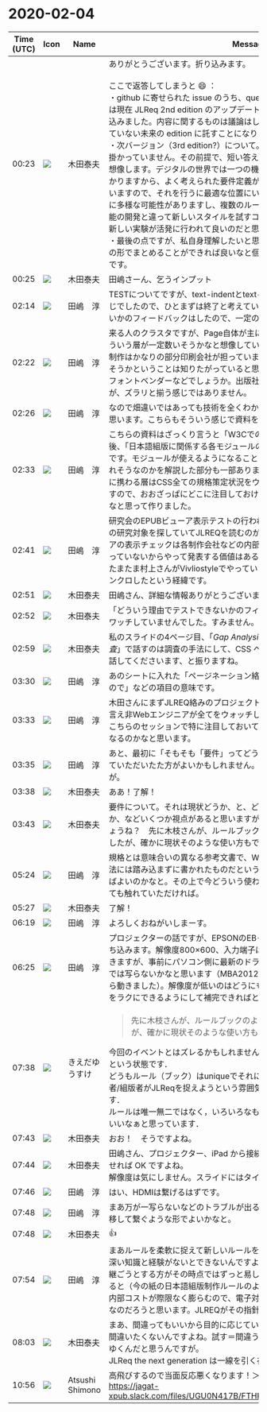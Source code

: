# 2020-02-04

|Time (UTC)|Icon|Name|Message|
|---|---|---|---|
|00:23|![](https://avatars.slack-edge.com/2020-02-05/937202829237_c9f8fb5bef5877305d00_72.jpg)|木田泰夫|ありがとうございます。折り込みます。<br><br>ここで返答してしまうと 😄 ：<br>・github に寄せられた issue のうち、question は処理してしまいます。errata は現在 JLReq 2nd edition のアップデートを作っているのですが、それに取り込みました。内容に関するものは議論はしますが、反映自体はまだ取り掛かっていない未来の edition に託すことになります。<br>・次バージョン（3rd edition?）について。これはまだ可能性の議論だけで取り掛かっていません。その前提で、短い答えをすると、それは要件になると私は想像します。デジタルの世界では一つの機能を実現するのに膨大なコストがかかりますから、よく考えられた要件定義が必要です。JLReq は W3C に属していますので、それを行うに最適な位置にいます。対して、スタイルには本来的に多様な可能性がありますし、複数のルールブックがあっても良いのです。機能の開発と違って新しいスタイルを試すコストは低いですから、しいろいろな新しい実験が活発に行われて良いのだと思います。<br>・最後の点ですが、私自身理解したいと思っています。現時点では、なんらかの形でまとめることができれば良いなと個人的に思っている程度、という段階です。|
|00:25|![](https://avatars.slack-edge.com/2020-02-05/937202829237_c9f8fb5bef5877305d00_72.jpg)|木田泰夫|田嶋さーん、乞うインプット|
|02:14|![](https://secure.gravatar.com/avatar/698cc14290c3976fdd9f0a23494b87c1.jpg?s=72&d=https%3A%2F%2Fa.slack-edge.com%2Fdf10d%2Fimg%2Favatars%2Fava_0018-72.png)|田嶋　淳|TESTについてですが、text-indentとtext-spacing以外は今回手を出せない感じでしたので、ひとまずは終了と考えています。どういう理由でテストできないかのフィードバックはしたので、一定の役割は果たしたのではないかなと。|
|02:22|![](https://secure.gravatar.com/avatar/698cc14290c3976fdd9f0a23494b87c1.jpg?s=72&d=https%3A%2F%2Fa.slack-edge.com%2Fdf10d%2Fimg%2Favatars%2Fava_0018-72.png)|田嶋　淳|来る人のクラスタですが、Page自体が主に印刷会社向けの展示会ですので、そういう層が一定数いそうかなと想像しています。現状商業出版と連動したEPUB制作はかなりの部分印刷会社が担っていますので、将来どういった感じになりそうかということは知りたがっていると思われます。あとはシステム屋さんやフォントベンダーなどでしょうか。出版社の中の人も一定数は毎年来ていますが、ズラリと揃う感じではありません。|
|02:26|![](https://secure.gravatar.com/avatar/698cc14290c3976fdd9f0a23494b87c1.jpg?s=72&d=https%3A%2F%2Fa.slack-edge.com%2Fdf10d%2Fimg%2Favatars%2Fava_0018-72.png)|田嶋　淳|なので畑違いではあっても技術を全くわからない人向けではない前提でよいと思います。こちらもそういう感じで資料を作っています。|
|02:33|![](https://secure.gravatar.com/avatar/698cc14290c3976fdd9f0a23494b87c1.jpg?s=72&d=https%3A%2F%2Fa.slack-edge.com%2Fdf10d%2Fimg%2Favatars%2Fava_0018-72.png)|田嶋　淳|こちらの資料はざっくり言うと「W3Cでの規格の策定のされ方」を説明した後、「日本語組版に関係する各モジュールの現状での策定段階」を解説するものです。モジュールが使えるようになることで具体的にどういうメリットが得られそうなのかを解説した部分も一部あります。私を含めて電子書籍制作の実務に携わる層はCSS全ての規格策定状況をウォッチし続ける余裕はないと考えますので、おおざっぱにどこに注目しておけばよさそうかの指針になればよいかなと思って作りました。|
|02:41|![](https://secure.gravatar.com/avatar/698cc14290c3976fdd9f0a23494b87c1.jpg?s=72&d=https%3A%2F%2Fa.slack-edge.com%2Fdf10d%2Fimg%2Favatars%2Fava_0018-72.png)|田嶋　淳|研究会のEPUBビューア表示テストの行われた経緯としましては、会としての次の研究対象を探していてJLREQを読むのが良いのではないか、さらにはビューアの表示チェックは各制作会社などの内部では行っていてもそれは公知にはなっていないからやって発表する価値はあるだろう、ということで始め、そこにたまたま村上さんがVivliostyleでやっていた活動がタイミング良くかぶってシンクロしたという経緯です。|
|02:51|![](https://avatars.slack-edge.com/2020-02-05/937202829237_c9f8fb5bef5877305d00_72.jpg)|木田泰夫|田嶋さん、詳細な情報ありがとうございます！！|
|02:52|![](https://avatars.slack-edge.com/2020-02-05/937202829237_c9f8fb5bef5877305d00_72.jpg)|木田泰夫|「どういう理由でテストできないかのフィードバックはしたので」ですが、ウワッチしていませんでした。すみません。どこにありますか？|
|02:59|![](https://avatars.slack-edge.com/2020-02-05/937202829237_c9f8fb5bef5877305d00_72.jpg)|木田泰夫|私のスライドの4ページ目、「*Gap Analysis - JLReq のCSS への反映状況の調査*」で話すのは調査の手法にして、CSS への反映状況については田嶋さんがお話してくださいます、と振りますね。|
|03:30|![](https://secure.gravatar.com/avatar/698cc14290c3976fdd9f0a23494b87c1.jpg?s=72&d=https%3A%2F%2Fa.slack-edge.com%2Fdf10d%2Fimg%2Favatars%2Fava_0018-72.png)|田嶋　淳|あのシートに入れた「ページネーション絡みなので」「EPUB依存プロパティなので」などの項目の意味です。|
|03:33|![](https://secure.gravatar.com/avatar/698cc14290c3976fdd9f0a23494b87c1.jpg?s=72&d=https%3A%2F%2Fa.slack-edge.com%2Fdf10d%2Fimg%2Favatars%2Fava_0018-72.png)|田嶋　淳|木田さんにまずJLREQ絡みのプロジェクト全体の概略を触れていただき、とは言え非Webエンジニアが全てをウォッチして意見を出すのは普通は無理なのでこちらのセッションで特に注目しておいて欲しい部分を解説する、的な流れになるのかなと思います。|
|03:35|![](https://secure.gravatar.com/avatar/698cc14290c3976fdd9f0a23494b87c1.jpg?s=72&d=https%3A%2F%2Fa.slack-edge.com%2Fdf10d%2Fimg%2Favatars%2Fava_0018-72.png)|田嶋　淳|あと、最初に「そもそも「要件」ってどういう位置づけの文書なのか」は言っていただいたた方がよいかもしれません。こちらでも多少は触れるつもりですが。|
|03:38|![](https://avatars.slack-edge.com/2020-02-05/937202829237_c9f8fb5bef5877305d00_72.jpg)|木田泰夫|ああ！了解！|
|03:43|![](https://avatars.slack-edge.com/2020-02-05/937202829237_c9f8fb5bef5877305d00_72.jpg)|木田泰夫|要件について。それは現状どうか、と、どう捉えて欲しいか、と、理想はどうか、などいくつか視点があると思いますが、どんな視点で何を言えばいいでしょうね？　先に木枝さんが、ルールブックのように使われている、と言われましたが、確かに現状そのような使い方もできますよね。|
|05:24|![](https://secure.gravatar.com/avatar/698cc14290c3976fdd9f0a23494b87c1.jpg?s=72&d=https%3A%2F%2Fa.slack-edge.com%2Fdf10d%2Fimg%2Favatars%2Fava_0018-72.png)|田嶋　淳|規格とは意味合いの異なる参考文書で、Webエンジニアなどに向けて技術的方法には踏み込まずに書かれたものだというそもそもの目的を言っていただければよいのかなと。その上で今どういう使われ方をされはじめているのかについても触れていただければ。|
|05:27|![](https://avatars.slack-edge.com/2020-02-05/937202829237_c9f8fb5bef5877305d00_72.jpg)|木田泰夫|了解！|
|06:19|![](https://secure.gravatar.com/avatar/698cc14290c3976fdd9f0a23494b87c1.jpg?s=72&d=https%3A%2F%2Fa.slack-edge.com%2Fdf10d%2Fimg%2Favatars%2Fava_0018-72.png)|田嶋　淳|よろしくおねがいしまーす。|
|06:25|![](https://secure.gravatar.com/avatar/698cc14290c3976fdd9f0a23494b87c1.jpg?s=72&d=https%3A%2F%2Fa.slack-edge.com%2Fdf10d%2Fimg%2Favatars%2Fava_0018-72.png)|田嶋　淳|プロジェクターの話ですが、EPSONのEB-S18という機種をうちの会社から持ち込みます。解像度800×600、入力端子はHDMI、D-Subの他USB直接続もできますが、事前にパソコン側に最新のドライバを入れておかないとUSB直接続では写らないかなと思います（MBA2012/macOS10.14ではドライバを入れたら動きました）。解像度が低いのはどうにもならないので手元資料ダウンロードをラクにできるようにして補完できればと思っています。|
|07:38|![](https://avatars.slack-edge.com/2019-03-11/571585797168_09840ca518e784c46d3a_72.png)|きえだゆうすけ|<blockquote> 先に木枝さんが、ルールブックのように使われている、と言われましたが、確かに現状そのような使い方もできますよね。</blockquote>今回のイベントとはズレるかもしれませんが，私，コレちょっと憂慮しているという状態です．<br>どうもルール（ブック）はuniqueでそれに従えばいいというニュアンスで編集者/組版者がJLReqを捉えようという雰囲気を私のtwitterでのTLで感じています．<br>ルールは唯一無二ではなく，いろいろなものがあるということが共有されるといいなぁと思っています．|
|07:43|![](https://avatars.slack-edge.com/2020-02-05/937202829237_c9f8fb5bef5877305d00_72.jpg)|木田泰夫|おお！　そうですよね。|
|07:44|![](https://avatars.slack-edge.com/2020-02-05/937202829237_c9f8fb5bef5877305d00_72.jpg)|木田泰夫|田嶋さん、プロジェクター、iPad から接続しようと思っています。HDMI に出せれば OK ですよね。<br>解像度は気にしません。スライドにはタイトル程度しか書きませんので。|
|07:46|![](https://secure.gravatar.com/avatar/698cc14290c3976fdd9f0a23494b87c1.jpg?s=72&d=https%3A%2F%2Fa.slack-edge.com%2Fdf10d%2Fimg%2Favatars%2Fava_0018-72.png)|田嶋　淳|はい、HDMIは繋げるはずです。|
|07:48|![](https://secure.gravatar.com/avatar/698cc14290c3976fdd9f0a23494b87c1.jpg?s=72&d=https%3A%2F%2Fa.slack-edge.com%2Fdf10d%2Fimg%2Favatars%2Fava_0018-72.png)|田嶋　淳|まあ万が一写らないなどのトラブルが出るようでしたらPDFを私の方のMacに移して繋ぐような形でよいかなと。|
|07:48|![](https://avatars.slack-edge.com/2020-02-05/937202829237_c9f8fb5bef5877305d00_72.jpg)|木田泰夫|:+1:|
|07:54|![](https://secure.gravatar.com/avatar/698cc14290c3976fdd9f0a23494b87c1.jpg?s=72&d=https%3A%2F%2Fa.slack-edge.com%2Fdf10d%2Fimg%2Favatars%2Fava_0018-72.png)|田嶋　淳|まあルールを柔軟に捉えて新しいルールを適切に作っていくっていうのは相当深い知識と経験がないとできないんですよね。これまでの規則をそのまま引き継ごうとする方がその時点ではずっと易しいはず。ただそれをずっとやり続けると（今の紙の日本語組版制作ルールのように）どんどん細分化、肥大化して内部コストが際限なく膨らむので、電子対応をよい機会として一線を引くべきなのだろうと思います。JLREQがその指針になればよいですよね。|
|08:03|![](https://avatars.slack-edge.com/2020-02-05/937202829237_c9f8fb5bef5877305d00_72.jpg)|木田泰夫|まあ、間違ってもいいから目的に応じていろいろ試せば良いのですが、皆さん間違いたくないんですよね。試す＝間違うこともある、そうして世の中進んでゆくんだと思うんですが。<br>JLReq the next generation は一線を引く存在にできるといいですね。|
|10:56|![](https://secure.gravatar.com/avatar/3f82b853a23d9a6d1ce612d83f3a3a54.jpg?s=72&d=https%3A%2F%2Fa.slack-edge.com%2Fdf10d%2Fimg%2Favatars%2Fava_0008-72.png)|Atsushi Shimono|高飛びするので当面反応悪くなります！＞＜m__m<br>https://jagat-xpub.slack.com/files/UGU0N417B/FTHKJTM4G/p_20200204_193222.jpg|
